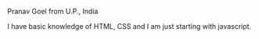 Pranav Goel
from U.P., India

I have basic knowledge of HTML, CSS and I am just starting with javascript.